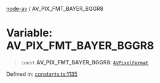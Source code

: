 [node-av](../globals.md) / AV\_PIX\_FMT\_BAYER\_BGGR8

# Variable: AV\_PIX\_FMT\_BAYER\_BGGR8

> `const` **AV\_PIX\_FMT\_BAYER\_BGGR8**: [`AVPixelFormat`](../type-aliases/AVPixelFormat.md)

Defined in: [constants.ts:1135](https://github.com/seydx/av/blob/f8631fc881b394300b1479f511d55cf1c370a87f/src/constants/constants.ts#L1135)
